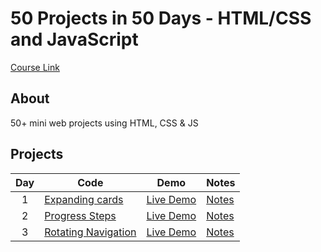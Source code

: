 # 50 Projects in 50 Days - HTML/CSS and JavaScript

[Course Link](https://www.udemy.com/course/50-projects-50-days/)

## About

50+ mini web projects using HTML, CSS & JS

## Projects

| Day | Code                                                                        | Demo                                                    | Notes                     |
| :-: | --------------------------------------------------------------------------- | ------------------------------------------------------- | ------------------------- |
|  1  | [Expanding cards](https://github.com/younissm/50_days/tree/main/day_01)     | [Live Demo](https://younissm.github.io/50_days/day_01/) | [Notes](/day_01/NOTES.md) |
|  2  | [Progress Steps](https://github.com/younissm/50_days/tree/main/day_02)      | [Live Demo](https://younissm.github.io/50_days/day_02/) | [Notes](/day_02/NOTES.md) |
|  3  | [Rotating Navigation](https://github.com/younissm/50_days/tree/main/day_03) | [Live Demo](https://younissm.github.io/50_days/day_03/) | [Notes](/day_03/NOTES.md) |
